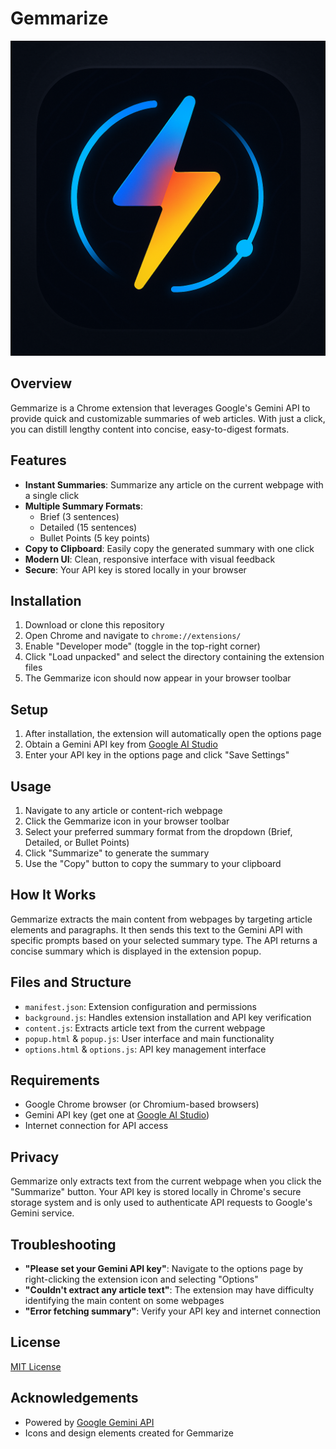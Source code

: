 # Gemmarize

![Gemmarize Logo](icon.png)

## Overview

Gemmarize is a Chrome extension that leverages Google's Gemini API to provide quick and customizable summaries of web articles. With just a click, you can distill lengthy content into concise, easy-to-digest formats.

## Features

- **Instant Summaries**: Summarize any article on the current webpage with a single click
- **Multiple Summary Formats**:
  - Brief (3 sentences)
  - Detailed (15 sentences)
  - Bullet Points (5 key points)
- **Copy to Clipboard**: Easily copy the generated summary with one click
- **Modern UI**: Clean, responsive interface with visual feedback
- **Secure**: Your API key is stored locally in your browser

## Installation

1. Download or clone this repository
2. Open Chrome and navigate to `chrome://extensions/`
3. Enable "Developer mode" (toggle in the top-right corner)
4. Click "Load unpacked" and select the directory containing the extension files
5. The Gemmarize icon should now appear in your browser toolbar

## Setup

1. After installation, the extension will automatically open the options page
2. Obtain a Gemini API key from [Google AI Studio](https://makersuite.ai/gemini)
3. Enter your API key in the options page and click "Save Settings"

## Usage

1. Navigate to any article or content-rich webpage
2. Click the Gemmarize icon in your browser toolbar
3. Select your preferred summary format from the dropdown (Brief, Detailed, or Bullet Points)
4. Click "Summarize" to generate the summary
5. Use the "Copy" button to copy the summary to your clipboard

## How It Works

Gemmarize extracts the main content from webpages by targeting article elements and paragraphs. It then sends this text to the Gemini API with specific prompts based on your selected summary type. The API returns a concise summary which is displayed in the extension popup.

## Files and Structure

- `manifest.json`: Extension configuration and permissions
- `background.js`: Handles extension installation and API key verification
- `content.js`: Extracts article text from the current webpage
- `popup.html` & `popup.js`: User interface and main functionality
- `options.html` & `options.js`: API key management interface

## Requirements

- Google Chrome browser (or Chromium-based browsers)
- Gemini API key (get one at [Google AI Studio](https://makersuite.ai/gemini))
- Internet connection for API access

## Privacy

Gemmarize only extracts text from the current webpage when you click the "Summarize" button. Your API key is stored locally in Chrome's secure storage system and is only used to authenticate API requests to Google's Gemini service.

## Troubleshooting

- **"Please set your Gemini API key"**: Navigate to the options page by right-clicking the extension icon and selecting "Options"
- **"Couldn't extract any article text"**: The extension may have difficulty identifying the main content on some webpages
- **"Error fetching summary"**: Verify your API key and internet connection

## License

[MIT License](LICENSE)

## Acknowledgements

- Powered by [Google Gemini API](https://ai.google.dev/)
- Icons and design elements created for Gemmarize

